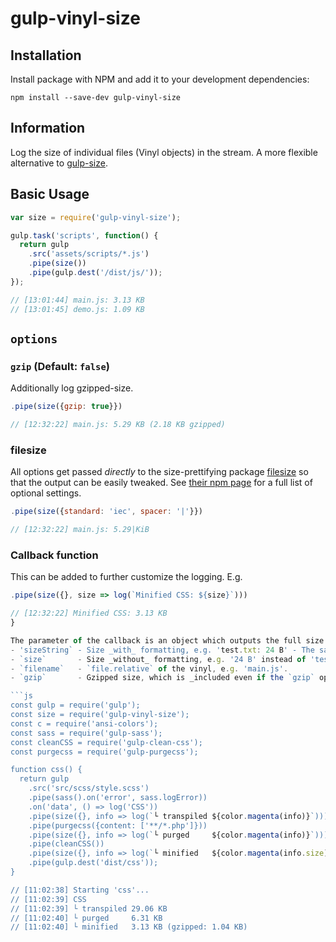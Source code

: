 # gulp-vinyl-size

## Installation

Install package with NPM and add it to your development dependencies:

`npm install --save-dev gulp-vinyl-size`

## Information

Log the size of individual files (Vinyl objects) in the stream. A more flexible alternative to [gulp-size](https://www.npmjs.com/package/gulp-size).

## Basic Usage

```js
var size = require('gulp-vinyl-size');

gulp.task('scripts', function() {
  return gulp
    .src('assets/scripts/*.js')
    .pipe(size())
    .pipe(gulp.dest('/dist/js/'));
});

// [13:01:44] main.js: 3.13 KB
// [13:01:45] demo.js: 1.09 KB
```

## `options`

### `gzip` (Default: `false`)

Additionally log gzipped-size.

```js
.pipe(size({gzip: true}})

// [12:32:22] main.js: 5.29 KB (2.18 KB gzipped) 
```

### filesize

All options get passed _directly_ to the size-prettifying package [filesize](https://www.npmjs.com/package/filesize) so that the output can be easily tweaked. See [their npm page](https://www.npmjs.com/package/filesize) for a full list of optional settings.

```js
.pipe(size({standard: 'iec', spacer: '|'}})

// [12:32:22] main.js: 5.29|KiB
```

### Callback function

This can be added to further customize the logging. E.g.

```js
.pipe(size({}, size => log(`Minified CSS: ${size}`)))

// [12:32:22] Minified CSS: 3.13 KB
}

The parameter of the callback is an object which outputs the full size string when used within a template literal, but it also contains the following properties:
- 'sizeString` - Size _with_ formatting, e.g. 'test.txt: 24 B' - The same as when the parameter is put directly into the callback.
- `size`       - Size _without_ formatting, e.g. '24 B' instead of 'test.txt: 24 B'
- `filename`   - `file.relative` of the vinyl, e.g. 'main.js'.
- `gzip`       - Gzipped size, which is _included even if the `gzip` option is false_

```js
const gulp = require('gulp');
const size = require('gulp-vinyl-size');
const c = require('ansi-colors');
const sass = require('gulp-sass');
const cleanCSS = require('gulp-clean-css');
const purgecss = require('gulp-purgecss');

function css() {
  return gulp
    .src('src/scss/style.scss')
    .pipe(sass().on('error', sass.logError))
    .on('data', () => log('CSS'))
    .pipe(size({}, info => log(`└ transpiled ${color.magenta(info)}`)))
    .pipe(purgecss({content: ['**/*.php']}))
    .pipe(size({}, info => log(`└ purged     ${color.magenta(info)}`)))
    .pipe(cleanCSS())
    .pipe(size({}, info => log(`└ minified   ${color.magenta(info.size)} ${color.gray(`(gzipped: ${info.gzip})`)}`)))
    .pipe(gulp.dest('dist/css'));
}

// [11:02:38] Starting 'css'...
// [11:02:39] CSS
// [11:02:39] └ transpiled 29.06 KB
// [11:02:40] └ purged     6.31 KB
// [11:02:40] └ minified   3.13 KB (gzipped: 1.04 KB)
```
